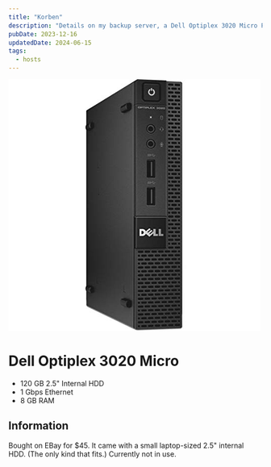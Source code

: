 ```yaml
---
title: "Korben"
description: "Details on my backup server, a Dell Optiplex 3020 Micro PC."
pubDate: 2023-12-16
updatedDate: 2024-06-15
tags:
  - hosts
---
```


![Dell Optiplex 3020 Micro](../../img/wiki/optiplex3020micro.jpg)

# Dell Optiplex 3020 Micro

- 120 GB 2.5" Internal HDD
- 1 Gbps Ethernet
- 8 GB RAM

## Information

Bought on EBay for $45. It came with a small laptop-sized 2.5" internal HDD. (The only kind that fits.) Currently not in use.
